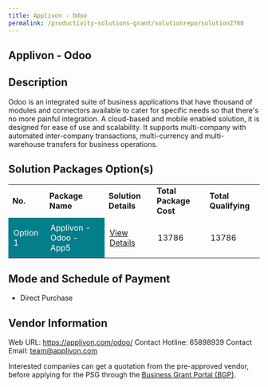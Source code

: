 ```yaml
---
title: Applivon - Odoo
permalink: /productivity-solutions-grant/solutionrepo/solution2768
---
```


## Applivon - Odoo

## Description

Odoo is an integrated suite of business applications that have thousand of modules  and connectors available to cater for specific needs so that there's no more painful integration. A cloud-based and mobile enabled solution, it is designed for ease of use and scalability. It supports multi-company with automated inter-company transactions, multi-currency and multi-warehouse transfers for business operations.

## Solution Packages Option(s)

<table>
<tr>
<td><b>No.</b></td>
<td><b>Package Name</b></td>
<td><b>Solution Details</b></td>
<td><b>Total Package Cost</b></td>
<td><b>Total Qualifying</b></td>
</tr>
<tr>
<td style='padding: 10px; background-color: #037E8A; color: #FFFFFF;'>Option 1</td>
<td style='padding: 10px; background-color: #037E8A; color: #FFFFFF;'>Applivon - Odoo - App5</td>
<td style='padding: 10px;'><a href='https://www.gobusiness.gov.sg/images/psg/Applivon_20210515_Desensitised_Annex_3_Part_1.pdf' target='_blank'>View Details</a></td>
<td style='padding: 10px;'>13786</td>
<td style='padding: 10px;'>13786</td>
</tr>
</table>

## Mode and Schedule of Payment

 - Direct Purchase

## Vendor Information

 Web URL: https://applivon.com/odoo/ 
Contact Hotline: 65898939 
Contact Email: team@applivon.com 


Interested companies can get a quotation from the pre-approved vendor, before applying for the PSG through the <a href='https://www.businessgrants.gov.sg/'>Business Grant Portal (BGP)</a>.

<script src="/jquery/resize-tables.js"></script>
